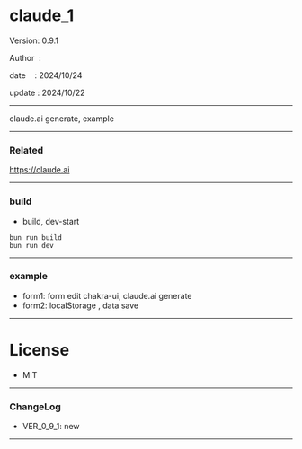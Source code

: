 ﻿# claude_1

 Version: 0.9.1

 Author  :
 
 date    : 2024/10/24

 update : 2024/10/22

***

claude.ai generate, example

***
### Related

https://claude.ai

***
### build

* build, dev-start

```
bun run build
bun run dev
```


***
### example

* form1: form edit chakra-ui, claude.ai generate
* form2: localStorage , data save

*** 
# License

* MIT

***
### ChangeLog

* VER_0_9_1: new

***

